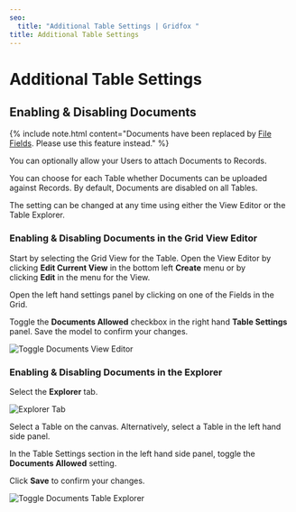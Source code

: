 ```yaml
---
seo:
  title: "Additional Table Settings | Gridfox "
title: Additional Table Settings
---
```

# Additional Table Settings

## Enabling & Disabling Documents

{% include note.html content="Documents have been replaced by [File Fields](/building-a-project/file-fields). Please use this feature instead." %}

You can optionally allow your Users to attach Documents to Records.

You can choose for each Table whether Documents can be uploaded against Records. By default, Documents are disabled on all Tables.

The setting can be changed at any time using either the View Editor or the Table Explorer.

### Enabling & Disabling Documents in the Grid View Editor

Start by selecting the Grid View for the Table. Open the View Editor by clicking **Edit Current View** in the bottom left **Create** menu or by clicking **Edit** in the menu for the View.

Open the left hand settings panel by clicking on one of the Fields in the Grid.

Toggle the **Documents Allowed** checkbox in the right hand **Table Settings** panel. Save the model to confirm your changes.

![Toggle Documents View Editor](/assets/images/toggle-documents-grid-view_rs.gif "Toggle Documents View Editor")

### Enabling & Disabling Documents in the Explorer

Select the **Explorer** tab.

![Explorer Tab](/assets/images/explorer-tab.jpg "Explorer Tab")

Select a Table on the canvas. Alternatively, select a Table in the left hand side panel.

In the Table Settings section in the left hand side panel, toggle the **Documents Allowed** setting.

Click **Save** to confirm your changes.

![Toggle Documents Table Explorer](/assets/images/toggle-documents-table-explorer_rs.gif "Toggle Documents Table Explorer")